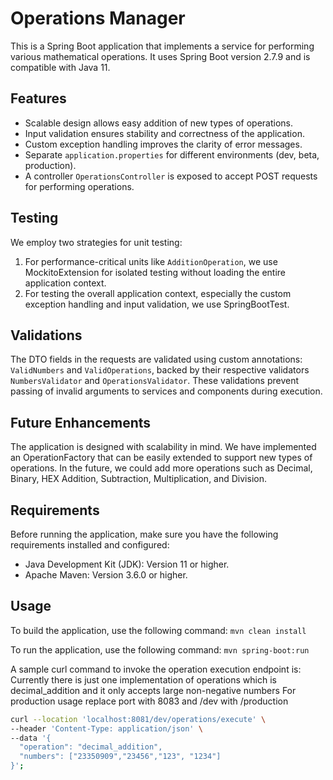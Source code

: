 # Operations Manager
This is a Spring Boot application that implements a service for performing various mathematical operations. It uses Spring Boot version 2.7.9 and is compatible with Java 11.

## Features
- Scalable design allows easy addition of new types of operations.
- Input validation ensures stability and correctness of the application.
- Custom exception handling improves the clarity of error messages.
- Separate `application.properties` for different environments (dev, beta, production).
- A controller `OperationsController` is exposed to accept POST requests for performing operations.

## Testing
We employ two strategies for unit testing:

1. For performance-critical units like `AdditionOperation`, we use MockitoExtension for isolated testing without loading the entire application context.
2. For testing the overall application context, especially the custom exception handling and input validation, we use SpringBootTest.

## Validations
The DTO fields in the requests are validated using custom annotations: `ValidNumbers` and `ValidOperations`, backed by their respective validators `NumbersValidator` and `OperationsValidator`. These validations prevent passing of invalid arguments to services and components during execution.

## Future Enhancements
The application is designed with scalability in mind. We have implemented an OperationFactory that can be easily extended to support new types of operations. In the future, we could add more operations such as Decimal, Binary, HEX Addition, Subtraction, Multiplication, and Division.

## Requirements
Before running the application, make sure you have the following requirements installed and configured:
- Java Development Kit (JDK): Version 11 or higher.
- Apache Maven: Version 3.6.0 or higher.

## Usage
To build the application, use the following command:
`mvn clean install`

To run the application, use the following command:
`mvn spring-boot:run`

A sample curl command to invoke the operation execution endpoint is:
Currently there is just one implementation of operations which is decimal_addition and it only accepts
large non-negative numbers
For production usage replace port with 8083 and /dev with /production 
```bash
curl --location 'localhost:8081/dev/operations/execute' \
--header 'Content-Type: application/json' \
--data '{
  "operation": "decimal_addition",
  "numbers": ["23350909","23456","123", "1234"]
}';

